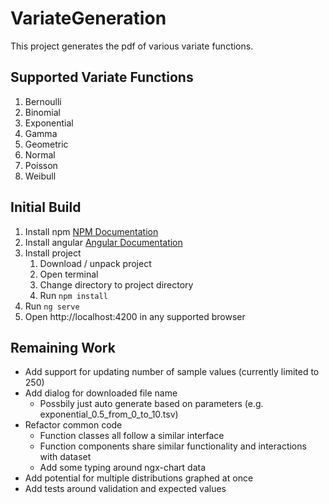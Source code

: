 # VariateGeneration

This project generates the pdf of various variate functions.

## Supported Variate Functions
1. Bernoulli
2. Binomial
2. Exponential
3. Gamma
4. Geometric
5. Normal
6. Poisson
7. Weibull

## Initial Build

1. Install npm [NPM Documentation](https://www.npmjs.com/get-npm)
2. Install angular [Angular Documentation](https://angular.io/guide/setup-local)
3. Install project
    1. Download / unpack project
    2. Open terminal
    3. Change directory to project directory
    4. Run `npm install`
4. Run `ng serve`
5. Open http://localhost:4200 in any supported browser

## Remaining Work

* Add support for updating number of sample values (currently limited to 250)
* Add dialog for downloaded file name
    * Possbily just auto generate based on parameters (e.g. exponential_0.5_from_0_to_10.tsv)
* Refactor common code
    * Function classes all follow a similar interface
    * Function components share similar functionality and interactions with dataset
    * Add some typing around ngx-chart data
* Add potential for multiple distributions graphed at once
* Add tests around validation and expected values